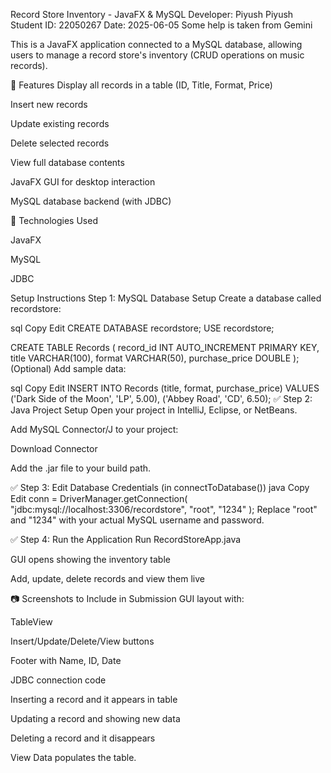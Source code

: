 Record Store Inventory - JavaFX & MySQL
Developer: Piyush Piyush
Student ID: 22050267
Date: 2025-06-05
Some help is taken from Gemini

This is a JavaFX application connected to a MySQL database, allowing users to manage a record store's inventory (CRUD operations on music records).

📌 Features
Display all records in a table (ID, Title, Format, Price)

Insert new records

Update existing records

Delete selected records

View full database contents

JavaFX GUI for desktop interaction

MySQL database backend (with JDBC)

🧩 Technologies Used


JavaFX

MySQL

JDBC



Setup Instructions
Step 1: MySQL Database Setup
Create a database called recordstore:

sql
Copy
Edit
CREATE DATABASE recordstore;
USE recordstore;

CREATE TABLE Records (
    record_id INT AUTO_INCREMENT PRIMARY KEY,
    title VARCHAR(100),
    format VARCHAR(50),
    purchase_price DOUBLE
);
(Optional) Add sample data:

sql
Copy
Edit
INSERT INTO Records (title, format, purchase_price)
VALUES 
('Dark Side of the Moon', 'LP', 5.00),
('Abbey Road', 'CD', 6.50);
✅ Step 2: Java Project Setup
Open your project in IntelliJ, Eclipse, or NetBeans.

Add MySQL Connector/J to your project:

Download Connector

Add the .jar file to your build path.

✅ Step 3: Edit Database Credentials (in connectToDatabase())
java
Copy
Edit
conn = DriverManager.getConnection(
    "jdbc:mysql://localhost:3306/recordstore",
    "root",
    "1234"
);
Replace "root" and "1234" with your actual MySQL username and password.

✅ Step 4: Run the Application
Run RecordStoreApp.java

GUI opens showing the inventory table

Add, update, delete records and view them live

📷 Screenshots to Include in Submission
GUI layout with:

TableView

Insert/Update/Delete/View buttons

Footer with Name, ID, Date

JDBC connection code

Inserting a record and it appears in table

Updating a record and showing new data

Deleting a record and it disappears

View Data populates the table.
